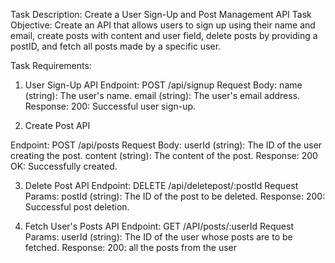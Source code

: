 Task Description: Create a User Sign-Up and Post Management API Task Objective: Create an API that allows users to sign up using their name and email, create posts with content and user field, delete posts by providing a postID, and fetch all posts made by a specific user.

Task Requirements:

1. User Sign-Up API Endpoint: POST /api/signup Request Body: name (string): The user's name. email (string): The user's email address. Response: 200: Successful user sign-up.

2. Create Post API

Endpoint: POST /api/posts Request Body: userId (string): The ID of the user creating the post. content (string): The content of the post. Response: 200 OK: Successfully created.

3. Delete Post API Endpoint: DELETE /api/deletepost/:postId Request Params: postId (string): The ID of the post to be deleted. Response: 200: Successful post deletion.

4. Fetch User's Posts API Endpoint: GET /API/posts/:userId Request Params: userId (string): The ID of the user whose posts are to be fetched. Response: 200: all the posts from the user
